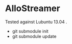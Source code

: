 AlloStreamer
============

Tested against Lubuntu 13.04 .

- git submodule init
- git submodule update
